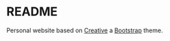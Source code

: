 # README

Personal website based on
[Creative](https://startbootstrap.com/themes/creative/) a
[Bootstrap](https://startbootstrap.com/) theme.
